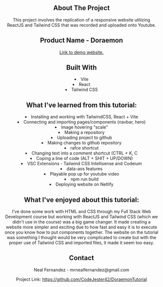 <div align="center">
<h2>About The Project</h2>
  
<p>This project involves the replication of a responsive website utilizing ReactJS and Tailwind CSS that was recorded and uploaded onto Youtube.</p>

<h2>Product Name - Doraemon</h2>

<a href="doraemontutorial.netlify.app">Link to demo website.</a>

<h2>Built With</h2>
<li>Vite</li>
<li>React</li>
<li>Tailwind CSS</li>


<h2>What I've learned from this tutorial:</h2>
<li>Installing and working with TailwindCSS, React + Vite</li>
<li>Connecting and importing pages/components (navbar, hero)</li>
<li>image hovering "scale"</li>
<li>Making a repository</li>
<li>Uploading project to github</li>
<li>Making changes to github repository</li>
<li>rafce shortcut</li>
<li>Changing text into a comment shortcut (CTRL + K, C</li>
<li>Coping a line of code (ALT + SHIT + UP/DOWN)</li>
<li>VSC Extensions - Tailwind CSS Intellisense and Codeium</li>
<li>data-aos features</li>
<li>Playable pop up for youtube video</li>
<li>npm run build</li>
<li>Deploying website on Netlify</li>


<h2>What I've enjoyed about this tutorial:</h2>
<p>I've done some work with HTML and CSS through my Full Stack Web Development course but working with ReactJS and Tailwind CSS (which we didn't use in the course) was a big game changer. It made creating a website more simpler and exciting due to how fast and easy it is to execute once you know how to put components together. The website on the tutorial was something I thought would be very complicated to create but with the proper use of Tailwind CSS and imported files, it made it seem too easy.</p>

<h2>Contact</h2>
Neal Fernandez - mrnealfernandez@gmail.com

Project Link: https://github.com/CodeJester42/DoraemonTutorial

</center>
